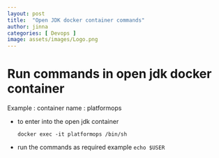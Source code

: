 ```yaml
---
layout: post
title:  "Open JDK docker container commands"
author: jinna
categories: [ Devops ]
image: assets/images/Logo.png
---
```


# Run commands in open jdk docker container

Example : 
  container name : platformops

- to enter into the open jdk container

  `docker exec -it platformops /bin/sh`

- run the commands as required example `echo $USER`



